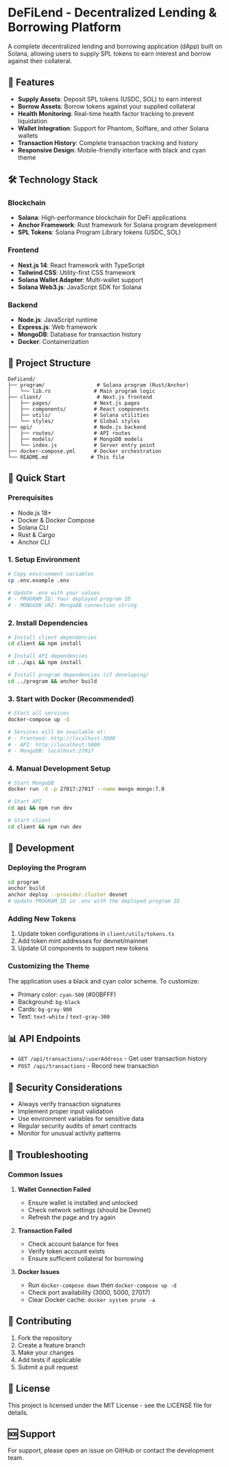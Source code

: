 # DeFiLend - Decentralized Lending & Borrowing Platform

A complete decentralized lending and borrowing application (dApp) built on Solana, allowing users to supply SPL tokens to earn interest and borrow against their collateral.

## 🚀 Features

- **Supply Assets**: Deposit SPL tokens (USDC, SOL) to earn interest
- **Borrow Assets**: Borrow tokens against your supplied collateral
- **Health Monitoring**: Real-time health factor tracking to prevent liquidation
- **Wallet Integration**: Support for Phantom, Solflare, and other Solana wallets
- **Transaction History**: Complete transaction tracking and history
- **Responsive Design**: Mobile-friendly interface with black and cyan theme

## 🛠️ Technology Stack

### Blockchain
- **Solana**: High-performance blockchain for DeFi applications
- **Anchor Framework**: Rust framework for Solana program development
- **SPL Tokens**: Solana Program Library tokens (USDC, SOL)

### Frontend
- **Next.js 14**: React framework with TypeScript
- **Tailwind CSS**: Utility-first CSS framework
- **Solana Wallet Adapter**: Multi-wallet support
- **Solana Web3.js**: JavaScript SDK for Solana

### Backend
- **Node.js**: JavaScript runtime
- **Express.js**: Web framework
- **MongoDB**: Database for transaction history
- **Docker**: Containerization

## 📁 Project Structure

```
DeFiLend/
├── program/                 # Solana program (Rust/Anchor)
│   └── lib.rs              # Main program logic
├── client/                  # Next.js frontend
│   ├── pages/              # Next.js pages
│   ├── components/         # React components
│   ├── utils/              # Solana utilities
│   └── styles/             # Global styles
├── api/                    # Node.js backend
│   ├── routes/             # API routes
│   ├── models/             # MongoDB models
│   └── index.js            # Server entry point
├── docker-compose.yml      # Docker orchestration
└── README.md              # This file
```

## 🚀 Quick Start

### Prerequisites

- Node.js 18+
- Docker & Docker Compose
- Solana CLI
- Rust & Cargo
- Anchor CLI

### 1. Setup Environment

```bash
# Copy environment variables
cp .env.example .env

# Update .env with your values
# - PROGRAM_ID: Your deployed program ID
# - MONGODB_URI: MongoDB connection string
```

### 2. Install Dependencies

```bash
# Install client dependencies
cd client && npm install

# Install API dependencies
cd ../api && npm install

# Install program dependencies (if developing)
cd ../program && anchor build
```

### 3. Start with Docker (Recommended)

```bash
# Start all services
docker-compose up -d

# Services will be available at:
# - Frontend: http://localhost:3000
# - API: http://localhost:5000
# - MongoDB: localhost:27017
```

### 4. Manual Development Setup

```bash
# Start MongoDB
docker run -d -p 27017:27017 --name mongo mongo:7.0

# Start API
cd api && npm run dev

# Start client
cd client && npm run dev
```

## 🔧 Development

### Deploying the Program

```bash
cd program
anchor build
anchor deploy --provider.cluster devnet
# Update PROGRAM_ID in .env with the deployed program ID
```

### Adding New Tokens

1. Update token configurations in `client/utils/tokens.ts`
2. Add token mint addresses for devnet/mainnet
3. Update UI components to support new tokens

### Customizing the Theme

The application uses a black and cyan color scheme. To customize:

- Primary color: `cyan-500` (#00BFFF)
- Background: `bg-black`
- Cards: `bg-gray-900`
- Text: `text-white` / `text-gray-300`

## 📊 API Endpoints

- `GET /api/transactions/:userAddress` - Get user transaction history
- `POST /api/transactions` - Record new transaction

## 🔐 Security Considerations

- Always verify transaction signatures
- Implement proper input validation
- Use environment variables for sensitive data
- Regular security audits of smart contracts
- Monitor for unusual activity patterns

## 🐛 Troubleshooting

### Common Issues

1. **Wallet Connection Failed**
   - Ensure wallet is installed and unlocked
   - Check network settings (should be Devnet)
   - Refresh the page and try again

2. **Transaction Failed**
   - Check account balance for fees
   - Verify token account exists
   - Ensure sufficient collateral for borrowing

3. **Docker Issues**
   - Run `docker-compose down` then `docker-compose up -d`
   - Check port availability (3000, 5000, 27017)
   - Clear Docker cache: `docker system prune -a`

## 🤝 Contributing

1. Fork the repository
2. Create a feature branch
3. Make your changes
4. Add tests if applicable
5. Submit a pull request

## 📄 License

This project is licensed under the MIT License - see the LICENSE file for details.

## 🆘 Support

For support, please open an issue on GitHub or contact the development team.
